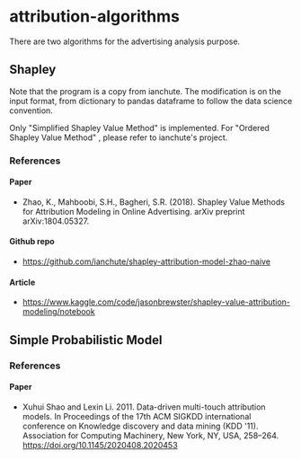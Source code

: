 # attribution-algorithms
There are two algorithms for the advertising analysis purpose.

## Shapley
Note that the program is a copy from ianchute. The modification is on the input format,
from dictionary to pandas dataframe to follow the data science convention.

Only "Simplified Shapley Value Method" is implemented. For "Ordered Shapley Value Method"
, please refer to ianchute's project.

### References

#### Paper
- Zhao, K., Mahboobi, S.H., Bagheri, S.R. (2018). Shapley Value Methods for Attribution Modeling in Online Advertising. arXiv preprint arXiv:1804.05327.

#### Github repo
- https://github.com/ianchute/shapley-attribution-model-zhao-naive

#### Article
- https://www.kaggle.com/code/jasonbrewster/shapley-value-attribution-modeling/notebook


## Simple Probabilistic Model

### References

#### Paper
- Xuhui Shao and Lexin Li. 2011. Data-driven multi-touch attribution models. In Proceedings of the 17th ACM SIGKDD international conference on Knowledge discovery and data mining (KDD '11). Association for Computing Machinery, New York, NY, USA, 258–264. https://doi.org/10.1145/2020408.2020453
